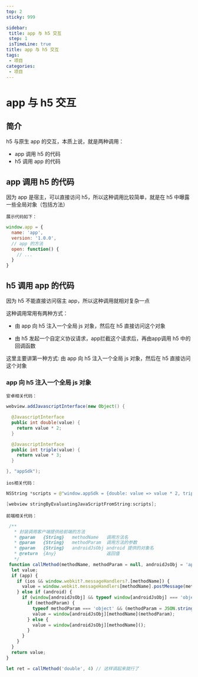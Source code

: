 ```yaml
---
top: 2
sticky: 999

sidebar: 
 title: app 与 h5 交互
 step: 1
 isTimeLine: true
title: app 与 h5 交互
tags:
 - 项目
categories:
 - 项目
---
```


# app 与 h5 交互

## 简介
h5 与原生 app 的交互，本质上说，就是两种调用：
- app 调用 h5 的代码
- h5 调用 app 的代码

## app 调用 h5 的代码
因为 app 是宿主，可以直接访问 h5，所以这种调用比较简单，就是在 h5 中曝露一些全局对象（包括方法）

`展示代码如下：`
```js
window.app = {
  name: 'app',
  version: '1.0.0',
  // app 的方法
  open: function() {
    // ...
  }
}
```



## h5 调用 app 的代码
因为 h5 不能直接访问宿主 app，所以这种调用就相对复杂一点

这种调用常用有两种方式：
- 由 app 向 h5 注入一个全局 js 对象，然后在 h5 直接访问这个对象

- 由 h5 发起一个自定义协议请求，app拦截这个请求后，再由app调用 h5 中的回调函数

这里主要讲第一种方式:  由 app 向 h5 注入一个全局 js 对象，然后在 h5 直接访问这个对象

### app 向 h5 注入一个全局 js 对象

`安卓相关代码：`
```java
webview.addJavascriptInterface(new Object() {

  @JavascriptInterface
  public int double(value) {
    return value * 2;
  }

  @JavascriptInterface
  public int triple(value) {
    return value * 3;
  }

}, "appSdk");
```

`ios相关代码：`
```swift
NSString *scripts = @"window.appSdk = {double: value => value * 2, triple: value => value * 3}";

[webview stringByEvaluatingJavaScriptFromString:scripts];
```

`前端相关代码：`
```js
 /**
   * 封装调用客户端提供给前端的方法
   * @param   {String}   methodName   调用方法名
   * @param   {String}   methodParam  调用方法的参数
   * @param   {String}   androidJsObj android 提供的对象名 
   * @return  {Any}                   返回值
   */
 function callMethod(methodName, methodParam = null, androidJsObj = 'appSdk') {
  let value;
  if (app) {
    if (ios && window.webkit?.messageHandlers?.[methodName]) {
      value = window.webkit.messageHandlers[methodName].postMessage(methodParam);
    } else if (android) {
      if (window[androidJsObj] && typeof window[androidJsObj] === 'object' && window[androidJsObj][methodName]) {
        if (methodParam) {
          typeof methodParam === 'object' && (methodParam = JSON.stringify(methodParam));
          value = window[androidJsObj][methodName](methodParam);
        } else {
          value = window[androidJsObj][methodName]();
        }
      }
    }
  }
  return value;
}

let ret = callMethod('double', 4) // 这样调起来就行了
```
